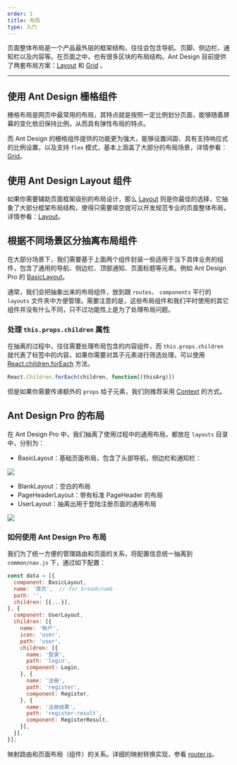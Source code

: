 ```yaml
---
order: 1
title: 布局 
type: 入门
---
```


页面整体布局是一个产品最外层的框架结构，往往会包含导航、页脚、侧边栏、通知栏以及内容等。在页面之中，也有很多区块的布局结构。Ant Design 目前提供了两套布局方案：[Layout](http://ant.design/components/layout/) 和 [Grid](http://ant.design/components/grid/) 。

---

## 使用 Ant Design 栅格组件

栅格布局是网页中最常用的布局，其特点就是按照一定比例划分页面，能够随着屏幕的变化依旧保持比例，从而具有弹性布局的特点。

而 Ant Design 的栅格组件提供的功能更为强大，能够设置间距、具有支持响应式的比例设置，以及支持 `flex` 模式，基本上涵盖了大部分的布局场景，详情参看：[Grid](http://ant.design/components/grid/)。

## 使用 Ant Design Layout 组件

如果你需要辅助页面框架级别的布局设计，那么 [Layout](http://ant.design/components/layout/) 则是你最佳的选择，它抽象了大部分框架布局结构，使得只需要填空就可以开发规范专业的页面整体布局，详情参看：[Layout](http://ant.design/components/layout/)。

## 根据不同场景区分抽离布局组件

在大部分场景下，我们需要基于上面两个组件封装一些适用于当下具体业务的组件，包含了通用的导航、侧边栏、顶部通知、页面标题等元素。例如 Ant Design Pro 的 [BasicLayout](https://github.com/ant-design/ant-design-pro/blob/master/src/layouts/BasicLayout.js)。

通常，我们会把抽象出来的布局组件，放到跟 `routes`、 `components` 平行的 `layouts` 文件夹中方便管理。需要注意的是，这些布局组件和我们平时使用的其它组件并没有什么不同，只不过功能性上是为了处理布局问题。

### 处理 `this.props.children` 属性

在抽离的过程中，往往需要处理布局包含的内容组件，而 `this.props.children` 就代表了标签中的内容，如果你需要对其子元素进行筛选处理，可以使用 [React.children.forEach](https://facebook.github.io/react/docs/react-api.html#react.children.map) 方法。

```jsx
React.Children.forEach(children, function[(thisArg)])
```

但是如果你需要传递额外的 `props` 给子元素，我们则推荐采用 [Context](https://facebook.github.io/react/docs/context.html) 的方式。

## Ant Design Pro 的布局

在 Ant Design Pro 中，我们抽离了使用过程中的通用布局，都放在 `layouts` 目录中，分别为：

- BasicLayout：基础页面布局，包含了头部导航，侧边栏和通知栏：

<img src="https://gw.alipayobjects.com/zos/rmsportal/oXmyfmffJVvdbmDoGvuF.png" />

- BlankLayout：空白的布局
- PageHeaderLayout：带有标准 PageHeader 的布局
- UserLayout：抽离出用于登陆注册页面的通用布局

<img src="https://gw.alipayobjects.com/zos/rmsportal/mXsydBXvLqBVEZLMssEy.png" />

### 如何使用 Ant Design Pro 布局

我们为了统一方便的管理路由和页面的关系，将配置信息统一抽离到 `common/nav.js` 下，通过如下配置：

```jsx
const data = [{
  component: BasicLayout,
  name: '首页',  // for breadcrumb
  path: '',
  children: [{...}],
}, {
  component: UserLayout,
  children: [{
    name: '帐户',
    icon: 'user',
    path: 'user',
    children: [{
      name: '登录',
      path: 'login',
      component: Login,
    }, {
      name: '注册',
      path: 'register',
      component: Register,
    }, {
      name: '注册结果',
      path: 'register-result',
      component: RegisterResult,
    }],
  }],
}];
```

映射路由和页面布局（组件）的关系。详细的映射转换实现，参看 [router.js](https://github.com/ant-design/ant-design-pro/blob/master/src/router.js)。
